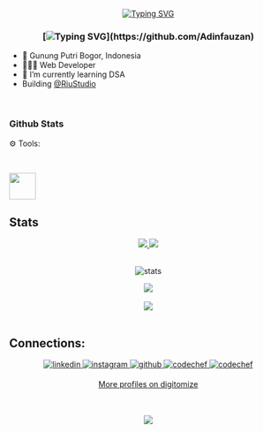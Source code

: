 <div align="center">
<!-- <img src="https://adinfauzan.github.io/static/images/greetings.gif" align="center" style="width: 30%" /> -->
  
  
  [![Typing SVG](https://readme-typing-svg.herokuapp.com?font=Fira+Code&pause=1000&color=F7E800FD&center=true&width=435&lines=%3C%F0%9F%91%8B+Hello%2C+World!+%2F+%3E;%3C%F0%9F%91%8B+Ciao%2C+World!+%2F+%3E;%3C%F0%9F%91%8B+Hola%2C+World!+%2F+%3E;%3C%F0%9F%91%8B+Bonjour%2C+World!+%2F+%3E)](https://github.com/Adinfauzan)
  
</div>  


### <div align="center">[![Typing SVG](https://readme-typing-svg.herokuapp.com?font=roboto&color=%23F7C51D&size=18&vCenter=true&height=16&lines=👋+Hey+there,+I'm+Adin+Fauzan.;💻+A+self+taught+programmer,+student.;👨🏻‍💻+Web+Developer.)](https://github.com/Adinfauzan)
  
- 🏫 Gunung Putri Bogor, Indonesia
- 👨🏻‍💻 Web Developer 
- 🌱 I’m currently learning DSA
- Building [@RiuStudio](https://github.com/RiuStudio/Sora)
</div>

<br/>  

### Github Stats

⚙ Tools:
      </p>
      </h3>
 <br>
 <!-- Tool: VSC -->
 <p align="left"> 
 <a href="https://code.visualstudio.com/" target="_blank"> <img src="https://upload.wikimedia.org/wikipedia/commons/thumb/9/9a/Visual_Studio_Code_1.35_icon.svg/113px-Visual_Studio_Code_1.35_icon.svg.png" width="48" height="48"/> </a>

## Stats

<div align="center">
  <a href="[https://quine.sh/user/Adinfauzan](https://quine.sh/user/Adinfauzan)" target="blank">
    <img src="https://stats.quine.sh/Adinfauzan/github?theme=dark"/>
    <img src="https://quine.sh?utm_source=widgets&utm_campaign=Adinfauzan"/>
  </a>
</div>

<br>
<p align="center">
<a><img alt="stats" src="https://github-readme-streak-stats.herokuapp.com/?user=Adinfauzan&theme=tokyonight" /></a>
	
<br>
<div align="center"><img src="https://github-readme-stats.vercel.app/api?username=Adinfauzan&theme=tokyonight&show_icons=true&count_private=true&hide_border=true" align="center" /></div>

<br>
<div align="center"><img src="https://github-readme-stats.vercel.app/api/top-langs/?username=Adinfauzan&hide_border=true&layout=compact&theme=tokyonight" align="center" /></div>  

<br/>  

## Connections:  
<div align="center">
<a href="https://linkedin.com/in/Adinfauzan" target="_blank">
<img src=https://img.shields.io/badge/linkedin-%2324292e.svg?&style=for-the-badge&logo=linkedin&logoColor=white alt=linkedin style="margin-bottom: 5px;" />
</a>
	
<a href="https://instagram.com/adinoehh" target="_blank">
<img src=https://img.shields.io/badge/instagram-%23000000.svg?&style=for-the-badge&logo=instagram&logoColor=white alt=instagram style="margin-bottom: 5px;" />
</a>
	
<a href="https://github.com/Adinfauzan" target="_blank">
<img src=https://img.shields.io/badge/github-%2324292e.svg?&style=for-the-badge&logo=github&logoColor=white alt=github style="margin-bottom: 5px;" />
</a>  
 
<a href="https://www.codechef.com/users/Adinfauzan" target="_blank">
<img src=https://img.shields.io/badge/CodeChef-%23000000.svg?&style=for-the-badge&logo=codechef&logoColor=white alt=codechef style="margin-bottom: 5px;" />
</a>

<a href="https://auth.geeksforgeeks.org/user/user_qmcqk3qvvwd/?utm_source=geeksforgeeks&utm_medium=my_profile&utm_campaign=auth_user" target="_blank">
<img src=https://img.shields.io/badge/GeeksForGeeks-%2324292e.svg?&style=for-the-badge&logo=geeksforgeeks&logoColor=white alt=codechef style="margin-bottom: 5px;" />
</a>

  [More profiles on digitomize](https://digitomize.com/u/echo.adinfauzan) 
</div>  
  
<br/>  

<div align="center">
<br/>  
<img src="https://komarev.com/ghpvc/?username=Adinfauzan&&style=flat-square" align="center"/>
</div>
<br/> 
